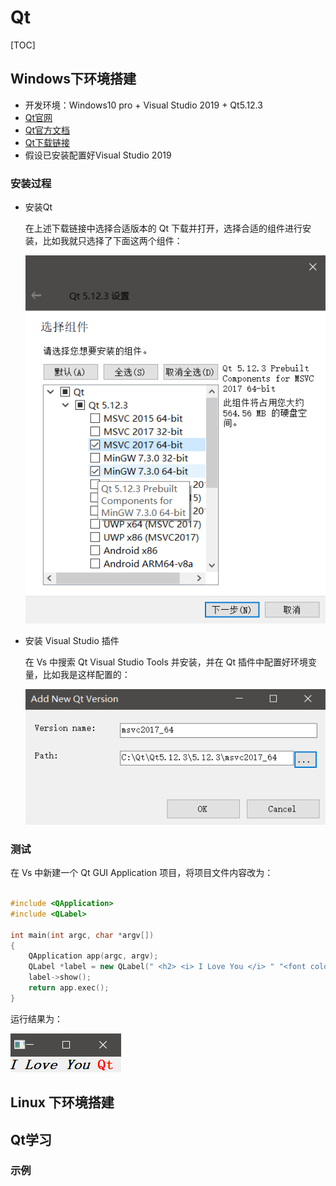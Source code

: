 # Qt

[TOC]

## Windows下环境搭建

* 开发环境：Windows10 pro + Visual Studio 2019 + Qt5.12.3
* [Qt官网](<https://www.qt.io/cn>)
* [Qt官方文档](<http://doc.qt.io/>)
* [Qt下载链接](<http://download.qt.io/archive/qt/> )
* 假设已安装配置好Visual Studio 2019

### 安装过程

* 安装Qt

  在上述下载链接中选择合适版本的 Qt 下载并打开，选择合适的组件进行安装，比如我就只选择了下面这两个组件：

  ![](.\Pictures\Qt1.png)


* 安装 Visual Studio 插件

  在 Vs 中搜索 Qt Visual Studio Tools 并安装，并在 Qt 插件中配置好环境变量，比如我是这样配置的：
  
  ![](.\Pictures\Qt2.png)

### 测试

在 Vs 中新建一个 Qt GUI Application 项目，将项目文件内容改为：

```c++

#include <QApplication>
#include <QLabel>
 
int main(int argc, char *argv[])
{
    QApplication app(argc, argv);
    QLabel *label = new QLabel(" <h2> <i> I Love You </i> " "<font color = red >Qt</font> </h2>");
    label->show();
    return app.exec();
}
```

运行结果为：

![](.\Pictures\Qt3.png)

## Linux 下环境搭建

## Qt学习

### 示例

